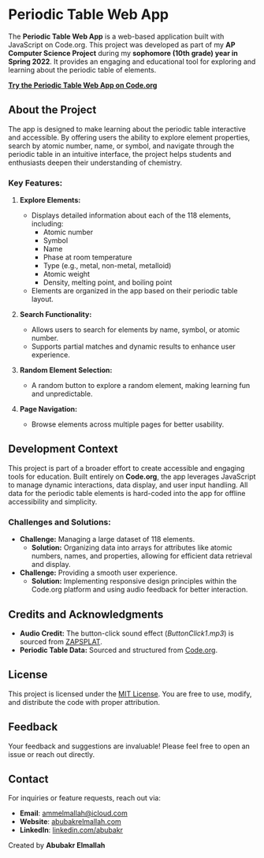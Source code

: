 # Periodic Table Web App

The **Periodic Table Web App** is a web-based application built with JavaScript on Code.org. This project was developed as part of my **AP Computer Science Project** during my **sophomore (10th grade) year in Spring 2022**. It provides an engaging and educational tool for exploring and learning about the periodic table of elements.

**[Try the Periodic Table Web App on Code.org](https://studio.code.org/projects/applab/n4gY-ijCWHme3Gd-qkeYFzcloQkXAf257XCrDwGSxRg)**

## About the Project

The app is designed to make learning about the periodic table interactive and accessible. By offering users the ability to explore element properties, search by atomic number, name, or symbol, and navigate through the periodic table in an intuitive interface, the project helps students and enthusiasts deepen their understanding of chemistry.

### Key Features:
1. **Explore Elements:**
   - Displays detailed information about each of the 118 elements, including:
     - Atomic number
     - Symbol
     - Name
     - Phase at room temperature
     - Type (e.g., metal, non-metal, metalloid)
     - Atomic weight
     - Density, melting point, and boiling point
   - Elements are organized in the app based on their periodic table layout.

2. **Search Functionality:**
   - Allows users to search for elements by name, symbol, or atomic number.
   - Supports partial matches and dynamic results to enhance user experience.

3. **Random Element Selection:**
   - A random button to explore a random element, making learning fun and unpredictable.

4. **Page Navigation:**
   - Browse elements across multiple pages for better usability.

## Development Context

This project is part of a broader effort to create accessible and engaging tools for education. Built entirely on **Code.org**, the app leverages JavaScript to manage dynamic interactions, data display, and user input handling. All data for the periodic table elements is hard-coded into the app for offline accessibility and simplicity.

### Challenges and Solutions:
- **Challenge:** Managing a large dataset of 118 elements.
  - **Solution:** Organizing data into arrays for attributes like atomic numbers, names, and properties, allowing for efficient data retrieval and display.
- **Challenge:** Providing a smooth user experience.
  - **Solution:** Implementing responsive design principles within the Code.org platform and using audio feedback for better interaction.

## Credits and Acknowledgments

- **Audio Credit:** The button-click sound effect (*ButtonClick1.mp3*) is sourced from [ZAPSPLAT](https://www.zapsplat.com/sound-effect-category/button-clicks/).
- **Periodic Table Data:** Sourced and structured from [Code.org](https://studio.code.org/docs/ide/applab/expressions/getColumn).

## License

This project is licensed under the [MIT License](LICENSE). You are free to use, modify, and distribute the code with proper attribution.

## Feedback

Your feedback and suggestions are invaluable! Please feel free to open an issue or reach out directly.

## Contact

For inquiries or feature requests, reach out via:
- **Email**: ammelmallah@icloud.com
- **Website**: [abubakrelmallah.com](https://abubakrelmallah.com/)
- **LinkedIn**: [linkedin.com/abubakr](https://www.linkedin.com/in/abubakr-elmallah-416a0b273/)

Created by **Abubakr Elmallah**
